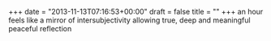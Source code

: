 +++
date = "2013-11-13T07:16:53+00:00"
draft = false
title = ""
+++
an hour feels like
a mirror of intersubjectivity
allowing true,
deep and meaningful
peaceful reflection 
